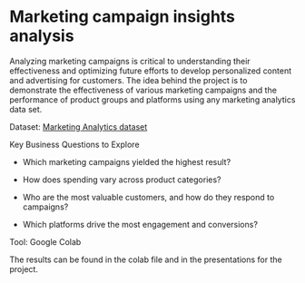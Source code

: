# Marketing campaign insights analysis

Analyzing marketing campaigns is critical to understanding their effectiveness and optimizing future efforts to develop personalized content and advertising for customers. The idea behind the project is to demonstrate the effectiveness of various marketing campaigns and the performance of product groups and platforms using any marketing analytics data set.

Dataset: [Marketing Analytics dataset](https://www.kaggle.com/datasets/jackdaoud/marketing-data)

Key Business Questions to Explore

* Which marketing campaigns yielded the highest result?

* How does spending vary across product categories?

* Who are the most valuable customers, and how do they respond to campaigns?

* Which platforms drive the most engagement and conversions?

Tool: Google Colab

The results can be found in the colab file and in the presentations for the project.
